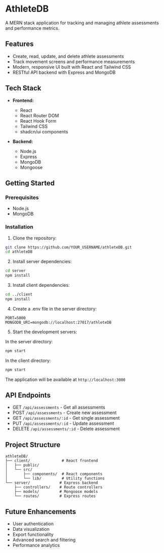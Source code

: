 # AthleteDB

A MERN stack application for tracking and managing athlete assessments and performance metrics.

## Features

- Create, read, update, and delete athlete assessments
- Track movement screens and performance measurements
- Modern, responsive UI built with React and Tailwind CSS
- RESTful API backend with Express and MongoDB

## Tech Stack

- **Frontend:**
  - React
  - React Router DOM
  - React Hook Form
  - Tailwind CSS
  - shadcn/ui components

- **Backend:**
  - Node.js
  - Express
  - MongoDB
  - Mongoose

## Getting Started

### Prerequisites

- Node.js
- MongoDB

### Installation

1. Clone the repository:
```bash
git clone https://github.com/YOUR_USERNAME/athleteDB.git
cd athleteDB
```

2. Install server dependencies:
```bash
cd server
npm install
```

3. Install client dependencies:
```bash
cd ../client
npm install
```

4. Create a .env file in the server directory:
```
PORT=5000
MONGODB_URI=mongodb://localhost:27017/athleteDB
```

5. Start the development servers:

In the server directory:
```bash
npm start
```

In the client directory:
```bash
npm start
```

The application will be available at `http://localhost:3000`

## API Endpoints

- GET `/api/assessments` - Get all assessments
- POST `/api/assessments` - Create new assessment
- GET `/api/assessments/:id` - Get single assessment
- PUT `/api/assessments/:id` - Update assessment
- DELETE `/api/assessments/:id` - Delete assessment

## Project Structure

```
athleteDB/
├── client/              # React frontend
│   ├── public/
│   └── src/
│       ├── components/  # React components
│       └── lib/         # Utility functions
└── server/             # Express backend
    ├── controllers/    # Route controllers
    ├── models/         # Mongoose models
    └── routes/         # Express routes
```

## Future Enhancements

- User authentication
- Data visualization
- Export functionality
- Advanced search and filtering
- Performance analytics
